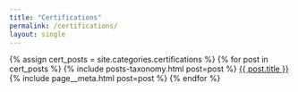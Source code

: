 ```yaml
---
title: "Certifications"
permalink: /certifications/
layout: single
---
```


{% assign cert_posts = site.categories.certifications %}
{% for post in cert_posts %}
  {% include posts-taxonomy.html post=post %}
  <a href="{{ post.url | relative_url }}">{{ post.title }}</a>
  {% include page__meta.html post=post %}
{% endfor %}
